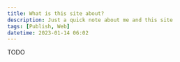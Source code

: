 ```yaml
---
title: What is this site about?
description: Just a quick note about me and this site
tags: [Publish, Web]
datetime: 2023-01-14 06:02
---
```


TODO
